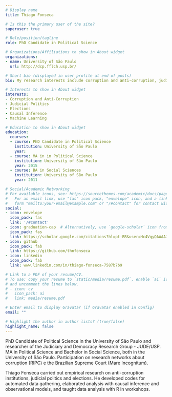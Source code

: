 ```yaml
---
# Display name
title: Thiago Fonseca

# Is this the primary user of the site?
superuser: true

# Role/position/tagline
role: PhD Candidate in Political Science

# Organizations/Affiliations to show in About widget
organizations:
- name: University of São Paulo
  url: http://dcp.fflch.usp.br/

# Short bio (displayed in user profile at end of posts)
bio: My research interests include corruption and anti-corruption, judicial politics, elections, causal inference and machine learning.

# Interests to show in About widget
interests:
- Corruption and Anti-Corruption
- Judicial Politics
- Elections
- Causal Inference
- Machine Learning

# Education to show in About widget
education:
  courses:
  - course: PhD Candidate in Political Science
    institution: University of São Paulo
    year: 
  - course: MA in in Political Science
    institution: University of São Paulo
    year: 2015
  - course: BA in Social Sciences
    institution: University of São Paulo
    year: 2011

# Social/Academic Networking
# For available icons, see: https://sourcethemes.com/academic/docs/page-builder/#icons
#   For an email link, use "fas" icon pack, "envelope" icon, and a link in the
#   form "mailto:your-email@example.com" or "/#contact" for contact widget.
social:
- icon: envelope
  icon_pack: fas
  link: '/#contact'
- icon: graduation-cap  # Alternatively, use `google-scholar` icon from `ai` icon pack
  icon_pack: fas
  link: https://scholar.google.com/citations?hl=pt-BR&user=Hc4VqyQAAAAJ
- icon: github
  icon_pack: fab
  link: https://github.com/thnfonseca
- icon: linkedin
  icon_pack: fab
  link: www.linkedin.com/in/thiago-fonseca-7587b7b9

# Link to a PDF of your resume/CV.
# To use: copy your resume to `static/media/resume.pdf`, enable `ai` icons in `params.toml`, 
# and uncomment the lines below.
# - icon: cv
#   icon_pack: ai
#   link: media/resume.pdf

# Enter email to display Gravatar (if Gravatar enabled in Config)
email: ""

# Highlight the author in author lists? (true/false)
highlight_name: false
---
```


PhD Candidate of Political Science in the University of São Paulo and researcher of the Judiciary and Democracy Research Group - JUDE/USP. MA in Political Science and Bachelor in Social Science, both in the University of São Paulo. Participation on research networks about corruption (RIPC) e the Brazilian Supreme Court (Mare Incognitum).

Thiago Fonseca carried out empirical research on anti-corruption institutions, judicial politics and elections. He developed codes for automated data gathering, elaborated analysis with causal inference and observational models, and taught data analysis with R in workshops.

